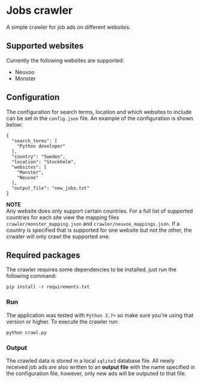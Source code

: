 # Jobs crawler

A simple crawler for job ads on different websites.

## Supported websites

Currently the following websites are supported:

- Neuvoo
- Monster

## Configuration

The configuration for search terms, location and which websites to include can be set in the `config.json` file. An example of the configuration is shown below:

```
{
  "search_terms": [
    "Python developer"
  ],
  "country": "Sweden",
  "location": "Stockholm",
  "websites": [
    "Monster",
    "Neuvoo"
  ],
  "output_file": "new_jobs.txt"
}
```

**NOTE**  
Any website does only support certain countries. For a full list of supported countries for each site view the mapping files `crawler/monster_mapping.json` and `crawler/neuvoo_mappings.json`. If a country is specified that is supported for one website but not the other, the crwaler will only crawl the supported one.

## Required packages

The crawler requires some dependencies to be installed, just run the following command:
```
pip install -r requirements.txt
```

### Run

The application was tested with `Python 3.7+` so make sure you're using that version or higher.
To execute the crawler run:
```
python crawl.py
```

### Output

The crawled data is stored in a local `sqlite3` database file. All newly received job ads are also written to an **output file** with the name specified in the configuration file, however, only new ads will be outputed to that file.
